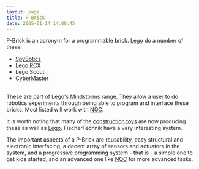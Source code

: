 ```yaml
---
layout: page
title: P-Brick
date: 2005-01-14 14:00:45
---
```

<p>P-Brick is an acronym for a programmable brick. <a class="wiki" href="/wiki/lego.html" title="The best known construction toy">Lego</a> do a number of these:
</p>
<ul><li> <a class="wiki" href="/wiki/spybotics.html" title="Lego Programmable robot kits">SpyBotics</a>
</li><li> <a class="wiki" href="/wiki/lego_rcx.html" title="The Lego RCX">Lego RCX</a>
</li><li> Lego Scout
</li><li> <a class="wiki" href="/wiki/cybermaster.html" title="CyberMaster">CyberMaster</a>
</li></ul><p>
<br/>These are part of <a class="wiki" href="/wiki/lego.html" title="The best known construction toy">Lego's</a> <a class="wiki" href="/wiki/mindstorms.html" title="A Robotic construction toy system from Lego">Mindstorms</a> range. They allow a user to do robotics experiments through being able to program and interface these bricks. Most listed will work with <a class="wiki" href="/wiki/nqc.html" title="Not Quite C - A Lego PBrick Programming Language">NQC</a>.
</p>
<p>It is worth noting that many of the <a class="wiki" href="/wiki/construction_toy.html" title="Construction Toy">construction toys</a> are now producing these as well as <a class="wiki" href="/wiki/lego.html" title="The best known construction toy">Lego</a>. FischerTechnik have a very interesting system.
</p>
<p>The important aspects of a P-Brick are reusability, easy structural and electronic interfacing, a decent array of sensors and actuators in the system, and a progressive programming system - that is - a simple one to get kids started, and an advanced one like <a class="wiki" href="/wiki/nqc.html" title="Not Quite C - A Lego PBrick Programming Language">NQC</a> for more advanced tasks.
</p>
